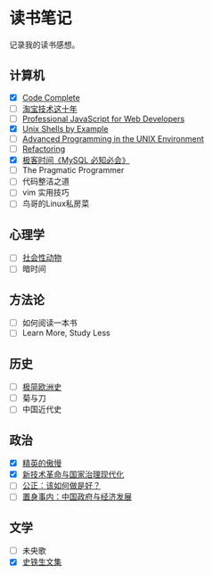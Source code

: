 # 读书笔记

记录我的读书感想。

## 计算机

- [x] [Code Complete](computer/se/code_complete)
- [ ] [淘宝技术这十年](computer/it/taobao)
- [ ] [Professional JavaScript for Web Developers](computer/js/professional)
- [x] [Unix Shells by Example](computer/shell/use)
- [ ] [Advanced Programming in the UNIX Environment](computer/os/apue)
- [ ] [Refactoring](computer/se/refactoring)
- [x] [极客时间《MySQL 必知必会》](computer/db/mysql_must_know)
- [ ] The Pragmatic Programmer
- [ ] 代码整洁之道
- [ ] vim 实用技巧
- [ ] 鸟哥的Linux私房菜

## 心理学

- [ ] [社会性动物](psychology/the_social_animal)
- [ ] 暗时间

## 方法论

- [ ] 如何阅读一本书
- [ ] Learn More, Study Less

## 历史

- [ ] [极简欧洲史](history/shortest_europe)
- [ ] 菊与刀
- [ ] 中国近代史

## 政治

- [x] [精英的傲慢](politics/the_tyranny_of_merit.md)
- [x] [新技术革命与国家治理现代化](politics/new_technology_revolution)
- [ ] [公正：该如何做是好？](politics/justice)
- [ ] [置身事内：中国政府与经济发展](politics/zhishengshinei)

## 文学

- [ ] 未央歌
- [x] [史铁生文集](literature/shitiesheng)
